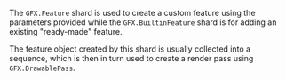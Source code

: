 The `GFX.Feature` shard is used to create a custom feature using the parameters provided while the `GFX.BuiltinFeature` shard is for adding an existing "ready-made" feature.

The feature object created by this shard is usually collected into a sequence, which is then in turn used to create a render pass using `GFX.DrawablePass`.